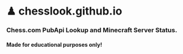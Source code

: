 # ♟ chesslook.github.io
<h3>Chess.com PubApi Lookup and Minecraft Server Status.</h3>

<h4> Made for educational purposes only! </h4>
